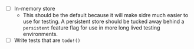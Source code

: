 - [ ] In-memory store
    - This should be the default because it will make sidre much easier to use
      for testing. A persistent store should be tucked away behind a `persistent`
      feature flag for use in more long lived testing environments.
- [ ] Write tests that are `todo!()`
